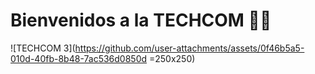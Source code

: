 <h1><b>Bienvenidos a la TECHCOM 🧑‍💻</b></h1>

![TECHCOM 3](https://github.com/user-attachments/assets/0f46b5a5-010d-40fb-8b48-7ac536d0850d =250x250)
